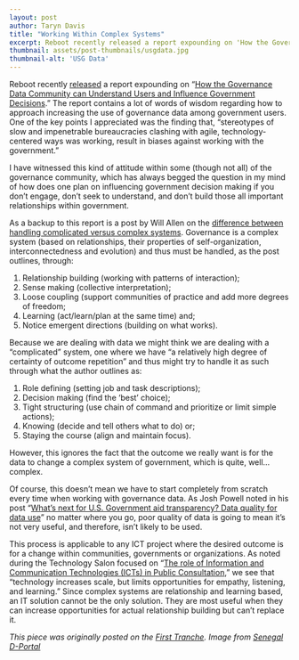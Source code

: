 ```yaml
---
layout: post
author: Taryn Davis
title: "Working Within Complex Systems"
excerpt: Reboot recently released a report expounding on 'How the Governance Data Community can Understand Users and Influence Government Decisions.' The report contains...
thumbnail: assets/post-thumbnails/usgdata.jpg
thumbnail-alt: 'USG Data'
---
```



Reboot recently [released](http://reboot.org/2015/07/23/data-impact-governance-data-community-can-better-understand-users-influence-government-decisions/) a report expounding on “[How the Governance Data Community can Understand Users and Influence Government Decisions](http://reboot.org/wordpress/wp-content/uploads/2015/07/Reboot_Using-Data-to-Influence-Government-Decisions_2015.pdf).” The report contains a lot of words of wisdom regarding how to approach increasing the use of governance data among government users. One of the key points I appreciated was the finding that, “stereotypes of slow and impenetrable bureaucracies clashing with agile, technology-centered ways was working, result in biases against working with the government.”

I have witnessed this kind of attitude within some (though not all) of the governance community, which has always begged the question in my mind of how does one plan on influencing government decision making if you don’t engage, don’t seek to understand, and don’t build those all important relationships within government.

As a backup to this report is a post by Will Allen on the [difference between handling complicated versus complex systems](https://www.linkedin.com/pulse/complicated-complex-knowing-difference-important-will-allen). Governance is a complex system (based on relationships, their properties of self-organization, interconnectedness and evolution) and thus must be handled, as the post outlines, through:

1. Relationship building (working with patterns of interaction);
2. Sense making (collective interpretation);
3. Loose coupling (support communities of practice and add more degrees of freedom;
4. Learning (act/learn/plan at the same time) and;
5. Notice emergent directions (building on what works).

Because we are dealing with data we might think we are dealing with a “complicated” system, one where we have “a relatively high degree of certainty of outcome repetition” and thus might try to handle it as such through what the author outlines as: 

1. Role defining (setting job and task descriptions);
2. Decision making (find the ‘best’ choice);
3. Tight structuring (use chain of command and prioritize or limit simple actions);
4. Knowing (decide and tell others what to do) or; 
5. Staying the course (align and maintain focus).

However, this ignores the fact that the outcome we really want is for the data to change a complex system of government, which is quite, well…complex.

Of course, this doesn’t mean we have to start completely from scratch every time when working with governance data. As Josh Powell noted in his post “[What’s next for U.S. Government aid transparency? Data quality for data use](http://www.publishwhatyoufund.org/updates/by-country/us/whats-next-u-s-government-aid-transparency-data-quality-data-use/)” no matter where you go, poor quality of data is going to mean it’s not very useful, and therefore, isn’t likely to be used.

This process is applicable to any ICT project where the desired outcome is for a change within communities, governments or organizations. As noted during the Technology Salon focused on “[The role of Information and Communication Technologies (ICTs) in Public Consultation](http://lindaraftree.com/2015/07/24/pros-and-cons-of-technology-for-public-consultation/),” we see that “technology increases scale, but limits opportunities for empathy, listening, and learning.” Since complex systems are relationship and learning based, an IT solution cannot be the only solution. They are most useful when they can increase opportunities for actual relationship building but can’t replace it.


*This piece was originally posted on the [First Tranche](http://aiddata.org/blog/this-week-working-within-complex-systems). Image from [Senegal D-Portal](http://www.d-portal.org/ctrack.html?country=SN&tongue=eng#view=donors&year=2014)*
